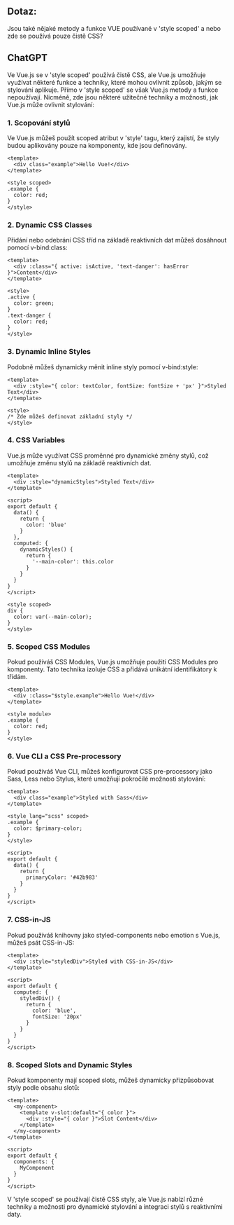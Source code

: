 ## Dotaz:
Jsou také nějaké metody a funkce VUE používané v 'style scoped' a nebo zde se používá pouze čistě CSS?

## ChatGPT
Ve Vue.js se v 'style scoped' používá čistě CSS, ale Vue.js umožňuje využívat některé funkce a techniky, které mohou ovlivnit způsob, jakým se stylování aplikuje. Přímo v 'style scoped' se však Vue.js metody a funkce nepoužívají. Nicméně, zde jsou některé užitečné techniky a možnosti, jak Vue.js může ovlivnit stylování:

### 1. Scopování stylů
Ve Vue.js můžeš použít scoped atribut v 'style' tagu, který zajistí, že styly budou aplikovány pouze na komponenty, kde jsou definovány.

    <template>
      <div class="example">Hello Vue!</div>
    </template>
    
    <style scoped>
    .example {
      color: red;
    }
    </style>

### 2. Dynamic CSS Classes
Přidání nebo odebrání CSS tříd na základě reaktivních dat můžeš dosáhnout pomocí v-bind:class:

    <template>
      <div :class="{ active: isActive, 'text-danger': hasError }">Content</div>
    </template>
    
    <style>
    .active {
      color: green;
    }
    .text-danger {
      color: red;
    }
    </style>

### 3. Dynamic Inline Styles
Podobně můžeš dynamicky měnit inline styly pomocí v-bind:style:

    <template>
      <div :style="{ color: textColor, fontSize: fontSize + 'px' }">Styled Text</div>
    </template>
    
    <style>
    /* Zde můžeš definovat základní styly */
    </style>

### 4. CSS Variables
Vue.js může využívat CSS proměnné pro dynamické změny stylů, což umožňuje změnu stylů na základě reaktivních dat.

    <template>
      <div :style="dynamicStyles">Styled Text</div>
    </template>
    
    <script>
    export default {
      data() {
        return {
          color: 'blue'
        }
      },
      computed: {
        dynamicStyles() {
          return {
            '--main-color': this.color
          }
        }
      }
    }
    </script>
    
    <style scoped>
    div {
      color: var(--main-color);
    }
    </style>

### 5. Scoped CSS Modules
Pokud používáš CSS Modules, Vue.js umožňuje použití CSS Modules pro komponenty. Tato technika izoluje CSS a přidává unikátní identifikátory k třídám.

    <template>
      <div :class="$style.example">Hello Vue!</div>
    </template>
    
    <style module>
    .example {
      color: red;
    }
    </style>

### 6. Vue CLI a CSS Pre-processory
Pokud používáš Vue CLI, můžeš konfigurovat CSS pre-processory jako Sass, Less nebo Stylus, které umožňují pokročilé možnosti stylování:

    <template>
      <div class="example">Styled with Sass</div>
    </template>
    
    <style lang="scss" scoped>
    .example {
      color: $primary-color;
    }
    </style>
    
    <script>
    export default {
      data() {
        return {
          primaryColor: '#42b983'
        }
      }
    }
    </script>

### 7. CSS-in-JS
Pokud používáš knihovny jako styled-components nebo emotion s Vue.js, můžeš psát CSS-in-JS:

    <template>
      <div :style="styledDiv">Styled with CSS-in-JS</div>
    </template>
    
    <script>
    export default {
      computed: {
        styledDiv() {
          return {
            color: 'blue',
            fontSize: '20px'
          }
        }
      }
    }
    </script>

### 8. Scoped Slots and Dynamic Styles
Pokud komponenty mají scoped slots, můžeš dynamicky přizpůsobovat styly podle obsahu slotů:

    <template>
      <my-component>
        <template v-slot:default="{ color }">
          <div :style="{ color }">Slot Content</div>
        </template>
      </my-component>
    </template>
    
    <script>
    export default {
      components: {
        MyComponent
      }
    }
    </script>

V 'style scoped' se používají čistě CSS styly, ale Vue.js nabízí různé techniky a možnosti pro dynamické stylování a integraci stylů s reaktivními daty.